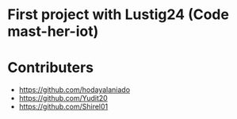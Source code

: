 # First project with Lustig24 (Code mast-her-iot)

# Contributers
 - https://github.com/hodayalaniado
 - https://github.com/Yudit20
 - https://github.com/Shirel01

